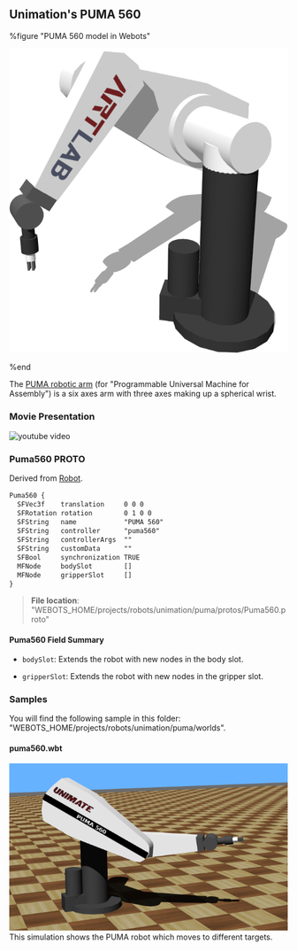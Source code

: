 ## Unimation's PUMA 560

%figure "PUMA 560 model in Webots"

![model.png](images/robots/puma/model.png)

%end

The [PUMA robotic arm](https://en.wikipedia.org/wiki/Programmable_Universal_Machine_for_Assembly#Model_560_C) (for "Programmable Universal Machine for Assembly") is a six axes arm with three axes making up a spherical wrist.

### Movie Presentation

![youtube video](https://www.youtube.com/watch?v=tjOhGqOHfhg)

### Puma560 PROTO

Derived from [Robot](../reference/robot.md).

```
Puma560 {
  SFVec3f    translation     0 0 0
  SFRotation rotation        0 1 0 0
  SFString   name            "PUMA 560"
  SFString   controller      "puma560"
  SFString   controllerArgs  ""
  SFString   customData      ""
  SFBool     synchronization TRUE
  MFNode     bodySlot        []
  MFNode     gripperSlot     []
}
```

> **File location**: "WEBOTS\_HOME/projects/robots/unimation/puma/protos/Puma560.proto"

#### Puma560 Field Summary

- `bodySlot`: Extends the robot with new nodes in the body slot.

- `gripperSlot`: Extends the robot with new nodes in the gripper slot.

### Samples

You will find the following sample in this folder: "WEBOTS\_HOME/projects/robots/unimation/puma/worlds".

#### puma560.wbt

![puma560.wbt.png](images/robots/puma/puma560.wbt.png) This simulation shows the PUMA robot which moves to different targets.
